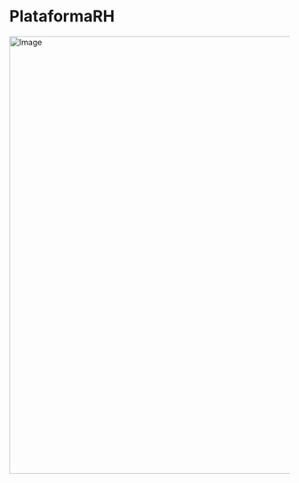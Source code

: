 # PlataformaRH

<img width="868" height="787" alt="Image" src="https://github.com/user-attachments/assets/69893c6b-c483-4a1e-b383-9e53246a3b19" />
